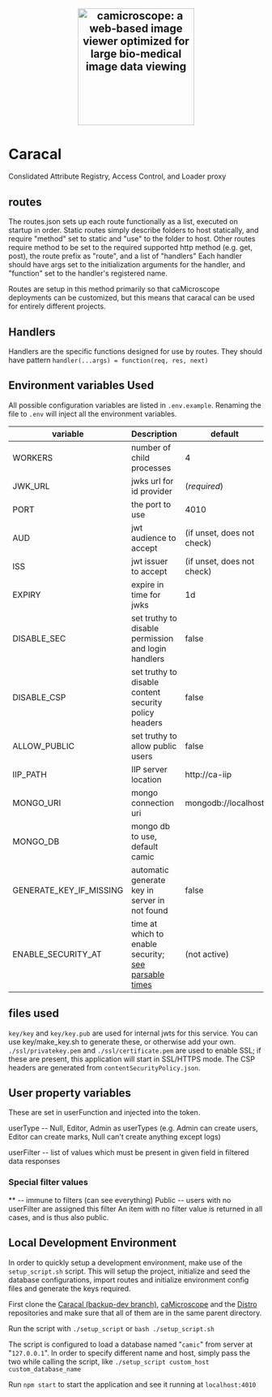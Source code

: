 <h2 align="center">
  <a href="http://camicroscope.org/"><img src="https://avatars2.githubusercontent.com/u/12075069?s=400&v=4" style="background-color:rgba(0,0,0,0);" height=230 alt="camicroscope: a web-based image viewer optimized for large bio-medical image data viewing"></a>
</h2>

# Caracal

Conslidated Attribute Registry, Access Control, and Loader proxy

## routes
The routes.json sets up each route functionally as a list, executed on startup in order.
Static routes simply describe folders to host statically, and require "method" set to static and "use" to the folder to host.
Other routes require method to be set to the required supported http method (e.g. get, post), the route prefix as "route", and a list of "handlers"
Each handler should have args set to the initialization arguments for the handler, and "function" set to the handler's registered name.

Routes are setup in this method primarily so that caMicroscope deployments can be customized, but this means that caracal can be used for entirely different projects.

## Handlers
Handlers are the specific functions designed for use by routes. They should have pattern `handler(...args) = function(req, res, next)`

## Environment variables Used
All possible configuration variables are listed in `.env.example`. Renaming the file to `.env`  will inject all the environment variables.

|variable | Description | default |
|---|---|---|
| WORKERS | number of child processes | 4 |
|JWK_URL | jwks url for id provider | (*required*) |
|PORT | the port to use | 4010 |
|AUD | jwt audience to accept | (if unset, does not check)|
|ISS | jwt issuer to accept |(if unset, does not check)|
|EXPIRY | expire in time for jwks| 1d |
|DISABLE_SEC | set truthy to disable permission and login handlers | false |
|DISABLE_CSP | set truthy to disable content security policy headers | false |
|ALLOW_PUBLIC | set truthy to allow public users | false |
|IIP_PATH | IIP server location | http://ca-iip |
|MONGO_URI | mongo connection uri | mongodb://localhost |
|MONGO_DB | mongo db to use, default camic |
|GENERATE_KEY_IF_MISSING | automatic generate key in server in not found | false |
|ENABLE_SECURITY_AT| time at which to enable security; [see parsable times](https://developer.mozilla.org/en-US/docs/Web/JavaScript/Reference/Global_Objects/Date/parse)| (not active) |


## files used
`key/key` and `key/key.pub` are used for internal jwts for this service. You can use key/make_key.sh to generate these, or otherwise add your own.
`./ssl/privatekey.pem` and `./ssl/certificate.pem` are used to enable SSL; if these are present, this application will start in SSL/HTTPS mode.
The CSP headers are generated from `contentSecurityPolicy.json`.

## User property variables
These are set in userFunction and injected into the token.

userType -- Null, Editor, Admin as userTypes (e.g. Admin can create users, Editor can create marks, Null can't create anything except logs)

userFilter -- list of values which must be present in given field in filtered data responses

### Special filter values
\*\* -- immune to filters (can see everything)
Public -- users with no userFilter are assigned this filter
An item with no filter value is returned in all cases, and is thus also public.

## Local Development Environment
In order to quickly setup a development environment, make use of the `setup_script.sh` script. This will setup the project, initialize and seed the database configurations, import routes and initialize environment config files and generate the keys required.

First clone the <a href = "https://github.com/camicroscope/Caracal/tree/backup-dev">Caracal (backup-dev branch)</a>, <a href = "https://github.com/camicroscope/caMicroscope">caMicroscope</a> and the <a href = "https://github.com/camicroscope/Distro">Distro</a> repositories and make sure that all of them are in the same parent directory.

Run the script with  `./setup_script` or `bash ./setup_script.sh`

The script is configured to load a database named "`camic`" from server at "`127.0.0.1`". In order to specify different name and host, simply pass the two while calling the script, like `./setup_script custom_host custom_database_name`

Run `npm start` to start the application and see it running at `localhost:4010`

